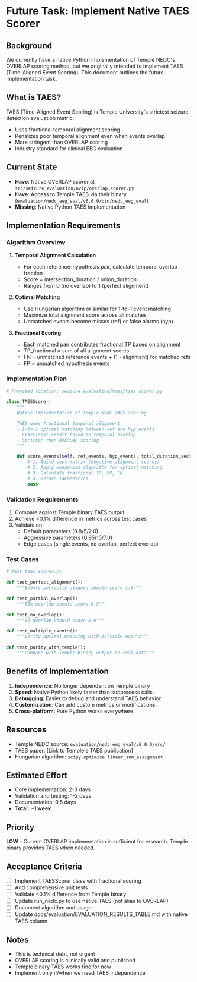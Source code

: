# Future Task: Implement Native TAES Scorer

## Background
We currently have a native Python implementation of Temple NEDC's OVERLAP scoring method, but we originally intended to implement TAES (Time-Aligned Event Scoring). This document outlines the future implementation task.

## What is TAES?
TAES (Time-Aligned Event Scoring) is Temple University's strictest seizure detection evaluation metric:
- Uses fractional temporal alignment scoring
- Penalizes poor temporal alignment even when events overlap
- More stringent than OVERLAP scoring
- Industry standard for clinical EEG evaluation

## Current State
- **Have**: Native OVERLAP scorer at `src/seizure_evaluation/ovlp/overlap_scorer.py`
- **Have**: Access to Temple TAES via their binary (`evaluation/nedc_eeg_eval/v6.0.0/bin/nedc_eeg_eval`)
- **Missing**: Native Python TAES implementation

## Implementation Requirements

### Algorithm Overview
1. **Temporal Alignment Calculation**
   - For each reference-hypothesis pair, calculate temporal overlap fraction
   - Score = intersection_duration / union_duration
   - Ranges from 0 (no overlap) to 1 (perfect alignment)

2. **Optimal Matching**
   - Use Hungarian algorithm or similar for 1-to-1 event matching
   - Maximize total alignment score across all matches
   - Unmatched events become misses (ref) or false alarms (hyp)

3. **Fractional Scoring**
   - Each matched pair contributes fractional TP based on alignment
   - TP_fractional = sum of all alignment scores
   - FN = unmatched reference events + (1 - alignment) for matched refs
   - FP = unmatched hypothesis events

### Implementation Plan

```python
# Proposed location: seizure_evaluation/taes/taes_scorer.py

class TAESScorer:
    """
    Native implementation of Temple NEDC TAES scoring.

    TAES uses fractional temporal alignment:
    - 1-to-1 optimal matching between ref and hyp events
    - Fractional credit based on temporal overlap
    - Stricter than OVERLAP scoring
    """

    def score_events(self, ref_events, hyp_events, total_duration_sec):
        # 1. Build cost matrix (negative alignment scores)
        # 2. Apply Hungarian algorithm for optimal matching
        # 3. Calculate fractional TP, FP, FN
        # 4. Return TAESMetrics
        pass
```

### Validation Requirements
1. Compare against Temple binary TAES output
2. Achieve <0.1% difference in metrics across test cases
3. Validate on:
   - Default parameters (0.8/5/2.0)
   - Aggressive parameters (0.95/15/7.0)
   - Edge cases (single events, no overlap, perfect overlap)

### Test Cases
```python
# test_taes_scorer.py

def test_perfect_alignment():
    """Events perfectly aligned should score 1.0"""

def test_partial_overlap():
    """50% overlap should score 0.5"""

def test_no_overlap():
    """No overlap should score 0.0"""

def test_multiple_events():
    """Verify optimal matching with multiple events"""

def test_parity_with_temple():
    """Compare with Temple binary output on real data"""
```

## Benefits of Implementation
1. **Independence**: No longer dependent on Temple binary
2. **Speed**: Native Python likely faster than subprocess calls
3. **Debugging**: Easier to debug and understand TAES behavior
4. **Customization**: Can add custom metrics or modifications
5. **Cross-platform**: Pure Python works everywhere

## Resources
- Temple NEDC source: `evaluation/nedc_eeg_eval/v6.0.0/src/`
- TAES paper: [Link to Temple's TAES publication]
- Hungarian algorithm: `scipy.optimize.linear_sum_assignment`

## Estimated Effort
- Core implementation: 2-3 days
- Validation and testing: 1-2 days
- Documentation: 0.5 days
- **Total: ~1 week**

## Priority
**LOW** - Current OVERLAP implementation is sufficient for research. Temple binary provides TAES when needed.

## Acceptance Criteria
- [ ] Implement TAESScorer class with fractional scoring
- [ ] Add comprehensive unit tests
- [ ] Validate <0.1% difference from Temple binary
- [ ] Update run_nedc.py to use native TAES (not alias to OVERLAP)
- [ ] Document algorithm and usage
- [ ] Update docs/evaluation/EVALUATION_RESULTS_TABLE.md with native TAES column

## Notes
- This is technical debt, not urgent
- OVERLAP scoring is clinically valid and published
- Temple binary TAES works fine for now
- Implement only if/when we need TAES independence

